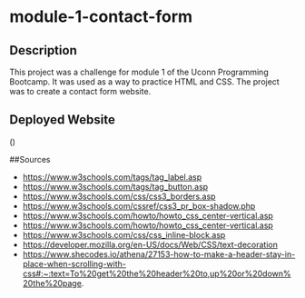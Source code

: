 # module-1-contact-form

## Description

This project was a challenge for module 1 of the Uconn Programming Bootcamp. It was used as a way to practice HTML and CSS. The project was to create a contact form website.

## Deployed Website

()

##Sources

 - https://www.w3schools.com/tags/tag_label.asp
 - https://www.w3schools.com/tags/tag_button.asp
 - https://www.w3schools.com/css/css3_borders.asp
 - https://www.w3schools.com/cssref/css3_pr_box-shadow.php
 - https://www.w3schools.com/howto/howto_css_center-vertical.asp
 - https://www.w3schools.com/howto/howto_css_center-vertical.asp
 - https://www.w3schools.com/css/css_inline-block.asp
 - https://developer.mozilla.org/en-US/docs/Web/CSS/text-decoration
 - https://www.shecodes.io/athena/27153-how-to-make-a-header-stay-in-place-when-scrolling-with-css#:~:text=To%20get%20the%20header%20to,up%20or%20down%20the%20page.
